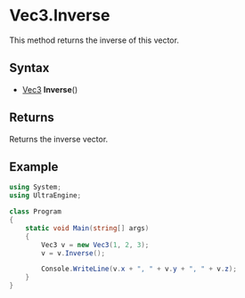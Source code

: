 # Vec3.Inverse

This method returns the inverse of this vector.

## Syntax

- [Vec3](Vec3.md) **Inverse**()

## Returns

Returns the inverse vector.

## Example

```csharp
using System;
using UltraEngine;

class Program
{
    static void Main(string[] args)
    {
        Vec3 v = new Vec3(1, 2, 3);
        v = v.Inverse();

        Console.WriteLine(v.x + ", " + v.y + ", " + v.z);
    }
}
```
